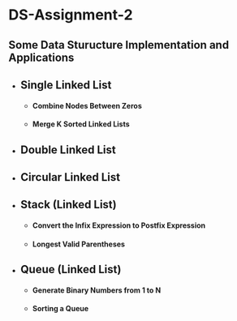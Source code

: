 # DS-Assignment-2
## Some Data Sturucture Implementation and Applications
* ## Single Linked List
  * #### Combine Nodes Between Zeros
  * #### Merge K Sorted Linked Lists
* ## Double Linked List
* ## Circular Linked List
* ## Stack (Linked List)
  * #### Convert the Infix Expression to Postfix Expression
  * #### Longest Valid Parentheses
* ## Queue (Linked List)
  * #### Generate Binary Numbers from 1 to N
  * #### Sorting a Queue

